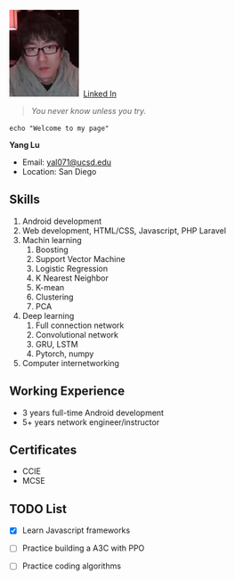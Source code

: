 
![avator](./avator.png)&nbsp;&nbsp;[Linked In](linkedin.com/in/yang-lu-b7871817b)<br>
> _You never know unless you try._<br>

``` Shell
echo "Welcome to my page"
``` 

**Yang Lu**  &nbsp;
- Email: yal071@ucsd.edu
- Location: San Diego 

## Skills
1. Android development
2. Web development, HTML/CSS, Javascript, PHP Laravel
3. Machin learning
    1. Boosting
    2. Support Vector Machine
    3. Logistic Regression
    4. K Nearest Neighbor
    5. K-mean
    6. Clustering
    7. PCA
4. Deep learning
    1. Full connection network
    2. Convolutional network
    3. GRU, LSTM
    4. Pytorch, numpy
5. Computer internetworking

## Working Experience
- 3 years full-time Android development
- 5+ years network engineer/instructor

## Certificates
- CCIE
- MCSE

## TODO List
- [x] Learn Javascript frameworks
- [ ] Practice building a A3C with PPO 
- [ ] Practice coding algorithms


